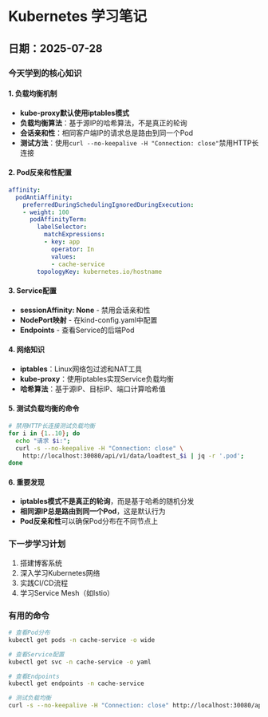 # Kubernetes 学习笔记

## 日期：2025-07-28

### 今天学到的核心知识

#### 1. 负载均衡机制
- **kube-proxy默认使用iptables模式**
- **负载均衡算法**：基于源IP的哈希算法，不是真正的轮询
- **会话亲和性**：相同客户端IP的请求总是路由到同一个Pod
- **测试方法**：使用`curl --no-keepalive -H "Connection: close"`禁用HTTP长连接

#### 2. Pod反亲和性配置
```yaml
affinity:
  podAntiAffinity:
    preferredDuringSchedulingIgnoredDuringExecution:
    - weight: 100
      podAffinityTerm:
        labelSelector:
          matchExpressions:
          - key: app
            operator: In
            values:
            - cache-service
        topologyKey: kubernetes.io/hostname
```

#### 3. Service配置
- **sessionAffinity: None** - 禁用会话亲和性
- **NodePort映射** - 在kind-config.yaml中配置
- **Endpoints** - 查看Service的后端Pod

#### 4. 网络知识
- **iptables**：Linux网络包过滤和NAT工具
- **kube-proxy**：使用iptables实现Service负载均衡
- **哈希算法**：基于源IP、目标IP、端口计算哈希值

#### 5. 测试负载均衡的命令
```bash
# 禁用HTTP长连接测试负载均衡
for i in {1..10}; do 
  echo "请求 $i:"; 
  curl -s --no-keepalive -H "Connection: close" \
    http://localhost:30080/api/v1/data/loadtest_$i | jq -r '.pod'; 
done
```

#### 6. 重要发现
- **iptables模式不是真正的轮询**，而是基于哈希的随机分发
- **相同源IP总是路由到同一个Pod**，这是默认行为
- **Pod反亲和性**可以确保Pod分布在不同节点上

### 下一步学习计划
1. 搭建博客系统
2. 深入学习Kubernetes网络
3. 实践CI/CD流程
4. 学习Service Mesh（如Istio）

### 有用的命令
```bash
# 查看Pod分布
kubectl get pods -n cache-service -o wide

# 查看Service配置
kubectl get svc -n cache-service -o yaml

# 查看Endpoints
kubectl get endpoints -n cache-service

# 测试负载均衡
curl -s --no-keepalive -H "Connection: close" http://localhost:30080/api/v1/data/test
``` 